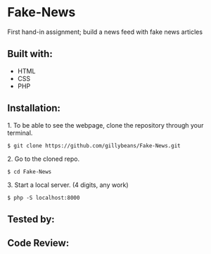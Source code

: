 # Fake-News
First hand-in assignment; build a news feed with fake news articles

<h2>Built with:</h2>
 <ul>
        <li>HTML</li>
        <li>CSS</li>
        <li>PHP</li>
    </ul> 

<h2>Installation:</h2>
<p>1. To be able to see the webpage, clone the repository through your terminal.</p>
<pre>
<code>$ git clone https://github.com/gillybeans/Fake-News.git </code>
</pre>
<p>2. Go to the cloned repo.</p>
<pre>
<code>$ cd Fake-News </code>
</pre>
<p>3. Start a local server. (4 digits, any work)</p>
<pre>
<code>$ php -S localhost:8000 </code>
</pre>

<h2>Tested by:</h2>

<h2>Code Review:</h2>